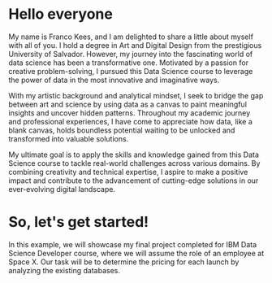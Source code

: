 # Hello everyone
My name is Franco Kees, and I am delighted to share a little about myself with all of you. I hold a degree in Art and Digital Design from the prestigious University of Salvador. However, my journey into the fascinating world of data science has been a transformative one. Motivated by a passion for creative problem-solving, I pursued this Data Science course to leverage the power of data in the most innovative and imaginative ways.

With my artistic background and analytical mindset, I seek to bridge the gap between art and science by using data as a canvas to paint meaningful insights and uncover hidden patterns. Throughout my academic journey and professional experiences, I have come to appreciate how data, like a blank canvas, holds boundless potential waiting to be unlocked and transformed into valuable solutions.

My ultimate goal is to apply the skills and knowledge gained from this Data Science course to tackle real-world challenges across various domains. By combining creativity and technical expertise, I aspire to make a positive impact and contribute to the advancement of cutting-edge solutions in our ever-evolving digital landscape.

# So, let's get started!
In this example, we will showcase my final project completed for IBM Data Science Developer course, where we will assume the role of an employee at Space X. Our task will be to determine the pricing for each launch by analyzing the existing databases.
